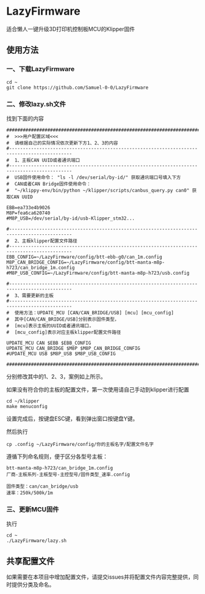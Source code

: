 # LazyFirmware
适合懒人一键升级3D打印机控制板MCU的Klipper固件

## 使用方法

### 一、下载LazyFirmware
```
cd ~
git clone https://github.com/Samuel-0-0/LazyFirmware
```

### 二、修改lazy.sh文件
找到下面的内容
```
##############################################################################################
#  >>>用户配置区域<<<
#  请根据自己的实际情况依次更新下方1、2、3的内容
#---------------------------------------------------------------------------------------------
#  1、主板CAN UUID或者通讯端口
#---------------------------------------------------------------------------------------------
#  USB固件使用命令： "ls -l /dev/serial/by-id/" 获取通讯端口号填入下方
#  CAN或者CAN Bridge固件使用命令：
#  "~/klippy-env/bin/python ~/klipper/scripts/canbus_query.py can0" 获取CAN UUID

EBB=ea733e4b9026
M8P=fea6ca620740
#M8P_USB=/dev/serial/by-id/usb-Klipper_stm32...

#---------------------------------------------------------------------------------------------
#  2、主板klipper配置文件路径
#---------------------------------------------------------------------------------------------
EBB_CONFIG=~/LazyFirmware/config/btt-ebb-g0/can_1m.config
M8P_CAN_BRIDGE_CONFIG=~/LazyFirmware/config/btt-manta-m8p-h723/can_bridge_1m.config
#M8P_USB_CONFIG=~/LazyFirmware/config/btt-manta-m8p-h723/usb.config

#---------------------------------------------------------------------------------------------
#  3、需要更新的主板
#---------------------------------------------------------------------------------------------
#  使用方法：UPDATE_MCU [CAN/CAN_BRIDGE/USB] [mcu] [mcu_config]
#  其中[CAN/CAN_BRIDGE/USB]分别表示固件类型，
#  [mcu]表示主板的UUID或者通讯端口，
#  [mcu_config]表示对应主板klipper配置文件路径

UPDATE_MCU CAN $EBB $EBB_CONFIG
UPDATE_MCU CAN_BRIDGE $M8P $M8P_CAN_BRIDGE_CONFIG
#UPDATE_MCU USB $M8P_USB $M8P_USB_CONFIG

##############################################################################################

```
分别修改其中的1、2、3，案例如上所示。

如果没有符合你的主板的配置文件，第一次使用请自己手动到klipper进行配置
```
cd ~/klipper
make menuconfig
```
设置完成后，按键盘ESC键，看到弹出窗口按键盘Y键。

然后执行
```
cp .config ~/LazyFirmware/config/你的主板名字/配置文件名字
```

遵循下列命名规则，便于区分各型号主板：
```
btt-manta-m8p-h723/can_bridge_1m.config
厂商-主板系列-主板型号-主控型号/固件类型_速率.config

固件类型：can/can_bridge/usb
速率：250k/500k/1m
```

### 三、更新MCU固件
执行
```
cd ~
./LazyFirmware/lazy.sh
```

## 共享配置文件
如果需要在本项目中增加配置文件，请提交issues并将配置文件内容完整提供，同时提供分类及命名。
